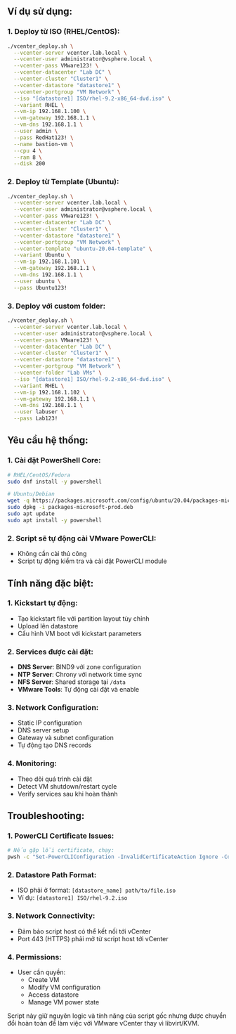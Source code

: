 ## **Ví dụ sử dụng:**

### **1. Deploy từ ISO (RHEL/CentOS):**
```bash
./vcenter_deploy.sh \
  --vcenter-server vcenter.lab.local \
  --vcenter-user administrator@vsphere.local \
  --vcenter-pass VMware123! \
  --vcenter-datacenter "Lab DC" \
  --vcenter-cluster "Cluster1" \
  --vcenter-datastore "datastore1" \
  --vcenter-portgroup "VM Network" \
  --iso "[datastore1] ISO/rhel-9.2-x86_64-dvd.iso" \
  --variant RHEL \
  --vm-ip 192.168.1.100 \
  --vm-gateway 192.168.1.1 \
  --vm-dns 192.168.1.1 \
  --user admin \
  --pass RedHat123! \
  --name bastion-vm \
  --cpu 4 \
  --ram 8 \
  --disk 200
```

### **2. Deploy từ Template (Ubuntu):**
```bash
./vcenter_deploy.sh \
  --vcenter-server vcenter.lab.local \
  --vcenter-user administrator@vsphere.local \
  --vcenter-pass VMware123! \
  --vcenter-datacenter "Lab DC" \
  --vcenter-cluster "Cluster1" \
  --vcenter-datastore "datastore1" \
  --vcenter-portgroup "VM Network" \
  --vcenter-template "ubuntu-20.04-template" \
  --variant Ubuntu \
  --vm-ip 192.168.1.101 \
  --vm-gateway 192.168.1.1 \
  --vm-dns 192.168.1.1 \
  --user ubuntu \
  --pass Ubuntu123!
```

### **3. Deploy với custom folder:**
```bash
./vcenter_deploy.sh \
  --vcenter-server vcenter.lab.local \
  --vcenter-user administrator@vsphere.local \
  --vcenter-pass VMware123! \
  --vcenter-datacenter "Lab DC" \
  --vcenter-cluster "Cluster1" \
  --vcenter-datastore "datastore1" \
  --vcenter-portgroup "VM Network" \
  --vcenter-folder "Lab VMs" \
  --iso "[datastore1] ISO/rhel-9.2-x86_64-dvd.iso" \
  --variant RHEL \
  --vm-ip 192.168.1.102 \
  --vm-gateway 192.168.1.1 \
  --vm-dns 192.168.1.1 \
  --user labuser \
  --pass Lab123!
```

## **Yêu cầu hệ thống:**

### **1. Cài đặt PowerShell Core:**
```bash
# RHEL/CentOS/Fedora
sudo dnf install -y powershell

# Ubuntu/Debian
wget -q https://packages.microsoft.com/config/ubuntu/20.04/packages-microsoft-prod.deb
sudo dpkg -i packages-microsoft-prod.deb
sudo apt update
sudo apt install -y powershell
```

### **2. Script sẽ tự động cài VMware PowerCLI:**
- Không cần cài thủ công
- Script tự động kiểm tra và cài đặt PowerCLI module

## **Tính năng đặc biệt:**

### **1. Kickstart tự động:**
- Tạo kickstart file với partition layout tùy chỉnh
- Upload lên datastore
- Cấu hình VM boot với kickstart parameters

### **2. Services được cài đặt:**
- **DNS Server**: BIND9 với zone configuration
- **NTP Server**: Chrony với network time sync
- **NFS Server**: Shared storage tại `/data`
- **VMware Tools**: Tự động cài đặt và enable

### **3. Network Configuration:**
- Static IP configuration
- DNS server setup
- Gateway và subnet configuration
- Tự động tạo DNS records

### **4. Monitoring:**
- Theo dõi quá trình cài đặt
- Detect VM shutdown/restart cycle
- Verify services sau khi hoàn thành

## **Troubleshooting:**

### **1. PowerCLI Certificate Issues:**
```bash
# Nếu gặp lỗi certificate, chạy:
pwsh -c "Set-PowerCLIConfiguration -InvalidCertificateAction Ignore -Confirm:\$false"
```

### **2. Datastore Path Format:**
- ISO phải ở format: `[datastore_name] path/to/file.iso`
- Ví dụ: `[datastore1] ISO/rhel-9.2.iso`

### **3. Network Connectivity:**
- Đảm bảo script host có thể kết nối tới vCenter
- Port 443 (HTTPS) phải mở từ script host tới vCenter

### **4. Permissions:**
- User cần quyền:
  - Create VM
  - Modify VM configuration
  - Access datastore
  - Manage VM power state

Script này giữ nguyên logic và tính năng của script gốc nhưng được chuyển đổi hoàn toàn để làm việc với VMware vCenter thay vì libvirt/KVM.